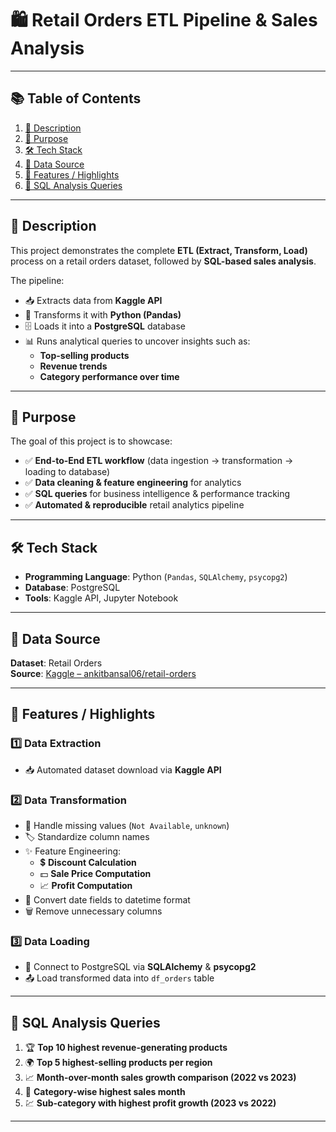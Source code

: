 # 🛍 Retail Orders ETL Pipeline & Sales Analysis  

---

## 📚 **Table of Contents**
1. [📌 Description](#-description)
2. [🎯 Purpose](#-purpose)
3. [🛠 Tech Stack](#-tech-stack)
4. [📂 Data Source](#-data-source)
5. [🚀 Features / Highlights](#-features--highlights)
6. [📎 SQL Analysis Queries](#-sql-analysis-queries)

---

## 📌 **Description**
This project demonstrates the complete **ETL (Extract, Transform, Load)** process on a retail orders dataset, followed by **SQL-based sales analysis**.

The pipeline:
- 📥 Extracts data from **Kaggle API**
- 🔄 Transforms it with **Python (Pandas)**
- 🗄 Loads it into a **PostgreSQL** database
- 📊 Runs analytical queries to uncover insights such as:
  - **Top-selling products**
  - **Revenue trends**
  - **Category performance over time**

---

## 🎯 **Purpose**
The goal of this project is to showcase:
- ✅ **End-to-End ETL workflow** (data ingestion → transformation → loading to database)
- ✅ **Data cleaning & feature engineering** for analytics
- ✅ **SQL queries** for business intelligence & performance tracking
- ✅ **Automated & reproducible** retail analytics pipeline

---

## 🛠 **Tech Stack**
- **Programming Language**: Python (`Pandas`, `SQLAlchemy`, `psycopg2`)  
- **Database**: PostgreSQL  
- **Tools**: Kaggle API, Jupyter Notebook  

---

## 📂 **Data Source**
**Dataset**: Retail Orders  
**Source**: [Kaggle – ankitbansal06/retail-orders](https://www.kaggle.com/datasets/ankitbansal06/retail-orders)  

---

## 🚀 **Features / Highlights**
### **1️⃣ Data Extraction**
- 📥 Automated dataset download via **Kaggle API**

### **2️⃣ Data Transformation**
- 🧹 Handle missing values (`Not Available`, `unknown`)  
- 🏷 Standardize column names  
- ✨ Feature Engineering:
  - 💲 **Discount Calculation**  
  - 💵 **Sale Price Computation**  
  - 📈 **Profit Computation**
- 📅 Convert date fields to datetime format  
- 🗑 Remove unnecessary columns  

### **3️⃣ Data Loading**
- 🔗 Connect to PostgreSQL via **SQLAlchemy** & **psycopg2**  
- 📤 Load transformed data into `df_orders` table  

---

## 📎 **SQL Analysis Queries**
1. 🏆 **Top 10 highest revenue-generating products**  
2. 🌍 **Top 5 highest-selling products per region**  
3. 📈 **Month-over-month sales growth comparison (2022 vs 2023)**  
4. 📅 **Category-wise highest sales month**  
5. 💹 **Sub-category with highest profit growth (2023 vs 2022)**  

---

